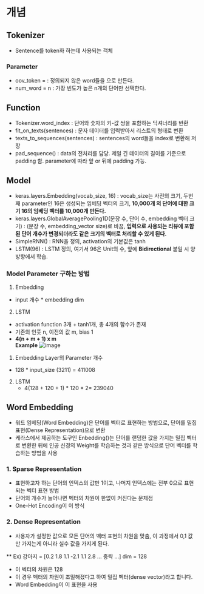 # 개념  
## Tokenizer  
- Sentence를 token화 하는데 사용되는 객체  

### Parameter
- oov_token = <Token> : 정의되지 않은 word들을 <Token>으로 만든다.  
- num_word = n : 가장 빈도가 높은 n개의 단어만 선택한다.   

## Function  
- Tokenizer.word_index : 단어와 숫자의 키-값 쌍을 포함하는 딕셔너리를 반환   
- fit_on_texts(sentences) : 문자 데이터를 입력받아서 리스트의 형태로 변환  
- texts_to_sequences(sentences) : sentences의 word들을 index로 변환해 저장  
- pad_sequence() : data의 전처리를 담당. 제일 긴 데이터의 길이를 기준으로 padding 함. parameter에 따라 앞 or 뒤에 padding 가능.  

## Model  
- keras.layers.Embedding(vocab_size, 16) : vocab_size는 사전의 크기, 두번째 parameter인 16은 생성되는 임베딩 벡터의 크기, **10,000개 의 단어에 대한 크기 16의 임베딩 벡터를 10,000개 만든다.**  
- keras.layers.GlobalAveragePooling1D(문장 수, 단어 수, embedding 벡터 크기) : (문장 수, embedding_vector size)로 바꿈, **입력으로 사용되는 리뷰에 포함된 단어 개수가 변경되더라도 같은 크기의 벡터로 처리할 수 있게 된다.**  
- SimpleRNN() : RNN을 정의, activation의 기본값은 tanh  
- LSTM(96) : LSTM 정의, 여기서 96은 Unit의 수, 앞에 **Bidirectional** 붙일 시 양방향에서 학습.  

### Model Parameter 구하는 방법  
1. Embedding  
  - input 개수 * embedding dim  
2. LSTM  
  - activation function 3개 + tanh1개, 총 4개의 함수가 존재  
  - 기존의 인풋 n, 이전의 값 m, bias 1  
  - **4(n + m + 1) x m**  
**Example**
![image](https://user-images.githubusercontent.com/32921115/103260453-0547e880-49e1-11eb-9691-4e450877554a.png)
1. Embedding Layer의 Parameter 개수  
  - 128 * input_size (3211) = 411008  
2. LSTM  
   - 4(128 + 120 + 1) * 120 * 2= 239040  
   
## Word Embedding  
- 워드 임베딩(Word Embedding)은 단어를 벡터로 표현하는 방법으로, 단어를 밀집 표현(Dense Representation)으로 변환  
- 케라스에서 제공하는 도구인 Enbedding()는 단어를 랜덤한 값을 가지는 밀집 벡터로 변환한 뒤에 인공 신경의 Weight를 학습하는 것과 같은 방식으로 단어 벡터를 학습하는 방법을 사용  
### 1. Sparse Representation  
- 표현하고자 하는 단어의 인덱스의 값만 1이고, 나머지 인덱스에는 전부 0으로 표현되는 벡터 표현 방법
- 단어의 개수가 늘어나면 벡터의 차원이 한없이 커진다는 문제점  
- One-Hot Encoding이 이 방식  

### 2. Dense Representation  
- 사용자가 설정한 값으로 모든 단어의 벡터 표현의 차원을 맞춤, 이 과정에서 0,1 값만 가지는게 아니라 실수 값을 가지게 된다.  

** Ex) 강아지 = [0.2 1.8 1.1 -2.1 1.1 2.8 ... 중략 ...] dim = 128  
- 이 벡터의 차원은 128  
- 이 경우 벡터의 차원이 조밀해졌다고 하여 밀집 벡터(dense vector)라고 합니다.  
- Word Embedding이 이 표현을 사용  

